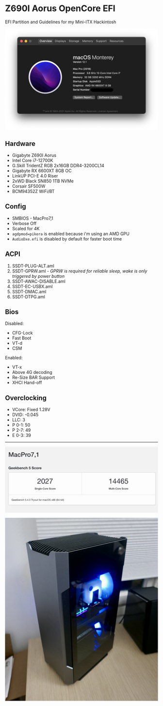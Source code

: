# Z690I Aorus OpenCore EFI

EFI Partition and Guidelines for my Mini-ITX Hackintosh

![About](./assets/about.png)

## Hardware

- Gigabyte Z690I Aorus
- Intel Core i7-12700K
- G.Skill TridentZ RGB 2x16GB DDR4-3200CL14
- Gigabyte RX 6600XT 8GB OC
- LinkUP PCI-E 4.0 Riser
- 2xWD Black SN850 1TB NVMe
- Corsair SF500W
- BCM94352Z WiFi/BT

## Config

- SMBIOS - MacPro7,1
- Verbose Off
- Scaled for 4K
- `agdpmod=pikera` is enabled because i'm using an AMD GPU
- `AudioDxe.efi` is disabled by default for faster boot time

## ACPI

1. SSDT-PLUG-ALT.aml
2. SSDT-GPRW.aml - _GPRW is required for reliable sleep, wake is only triggered by power button_
3. SSDT-AWAC-DISABLE.aml
4. SSDT-EC-USBX.aml
5. SSDT-DMAC.aml
6. SSDT-DTPG.aml

## Bios

Disabled:

- CFG-Lock
- Fast Boot
- VT-d
- CSM

Enabled:

- VT-x
- Above 4G decoding
- Re-Size BAR Support
- XHCI Hand-off

## Overclocking

- VCore: Fixed 1.28V
- DVID: -0.045
- LLC: 3
- P 0-1: 50
- P 2-7: 49
- E 0-3: 39

---

![Geekbench](./assets/geekbench.png)

![Case](./assets/case.JPG)
